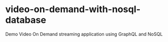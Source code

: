 # video-on-demand-with-nosql-database
Demo Video On Demand streaming application using GraphQL and NoSQL

